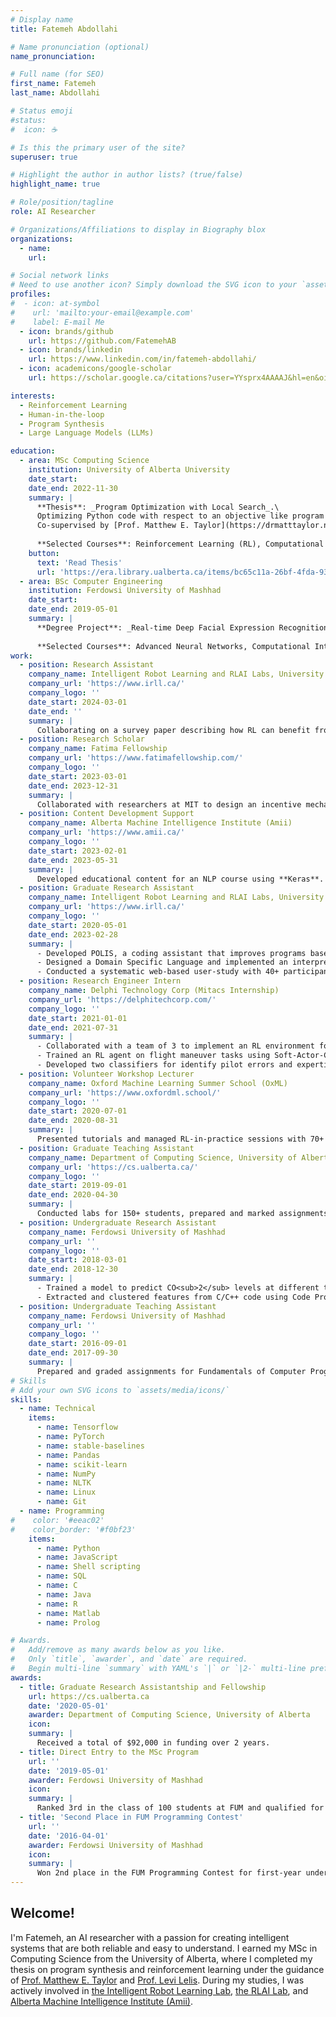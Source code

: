 ```yaml
---
# Display name
title: Fatemeh Abdollahi

# Name pronunciation (optional)
name_pronunciation: 

# Full name (for SEO)
first_name: Fatemeh
last_name: Abdollahi

# Status emoji
#status:
#  icon: ☕️

# Is this the primary user of the site?
superuser: true

# Highlight the author in author lists? (true/false)
highlight_name: true

# Role/position/tagline
role: AI Researcher

# Organizations/Affiliations to display in Biography blox
organizations:
  - name: 
    url: 

# Social network links
# Need to use another icon? Simply download the SVG icon to your `assets/media/icons/` folder.
profiles:
#  - icon: at-symbol
#    url: 'mailto:your-email@example.com'
#    label: E-mail Me
  - icon: brands/github
    url: https://github.com/FatemehAB
  - icon: brands/linkedin
    url: https://www.linkedin.com/in/fatemeh-abdollahi/
  - icon: academicons/google-scholar
    url: https://scholar.google.ca/citations?user=YYsprx4AAAAJ&hl=en&oi=ao

interests:
  - Reinforcement Learning
  - Human-in-the-loop
  - Program Synthesis
  - Large Language Models (LLMs)

education:
  - area: MSc Computing Science
    institution: University of Alberta University
    date_start: 
    date_end: 2022-11-30
    summary: |
      **Thesis**: _Program Optimization with Local Search_.\
      Optimizing Python code with respect to an objective like program behavior, time, and memory usage.
      Co-supervised by [Prof. Matthew E. Taylor](https://drmatttaylor.net/) and [Prof. Levi Lelis](https://webdocs.cs.ualberta.ca/~santanad/).
      
      **Selected Courses**: Reinforcement Learning (RL), Computational Linguistics
    button:
      text: 'Read Thesis'
      url: 'https://era.library.ualberta.ca/items/bc65c11a-26bf-4fda-9381-526ca5e3dc9b'
  - area: BSc Computer Engineering
    institution: Ferdowsi University of Mashhad
    date_start: 
    date_end: 2019-05-01
    summary: |
      **Degree Project**: _Real-time Deep Facial Expression Recognition on Raspberry Pi_.
      
      **Selected Courses**: Advanced Neural Networks, Computational Intelligence, Foundations of Computer Vision, Artificial Intelligence, Data Structure and Algorithm, Foundations of Data Mining.
work:
  - position: Research Assistant
    company_name: Intelligent Robot Learning and RLAI Labs, University of Alberta
    company_url: 'https://www.irll.ca/'
    company_logo: ''
    date_start: 2024-03-01
    date_end: ''
    summary: |
      Collaborating on a survey paper describing how RL can benefit from Foundation models.
  - position: Research Scholar
    company_name: Fatima Fellowship
    company_url: 'https://www.fatimafellowship.com/'
    company_logo: ''
    date_start: 2023-03-01
    date_end: 2023-12-31
    summary: |
      Collaborated with researchers at MIT to design an incentive mechanism for optimizing residential energy consumption using RL.
  - position: Content Development Support
    company_name: Alberta Machine Intelligence Institute (Amii)
    company_url: 'https://www.amii.ca/'
    company_logo: ''
    date_start: 2023-02-01
    date_end: 2023-05-31
    summary: |
      Developed educational content for an NLP course using **Keras**.
  - position: Graduate Research Assistant
    company_name: Intelligent Robot Learning and RLAI Labs, University of Alberta
    company_url: 'https://www.irll.ca/'
    company_logo: ''
    date_start: 2020-05-01
    date_end: 2023-02-28
    summary: |
      - Developed POLIS, a coding assistant that improves programs based on desired output or behaviour of the program using bottom-up program synthesis.
      - Designed a Domain Specific Language and implemented an interpreter based on Python interpreter.
      - Conducted a systematic web-based user-study with 40+ participants.
  - position: Research Engineer Intern
    company_name: Delphi Technology Corp (Mitacs Internship)
    company_url: 'https://delphitechcorp.com/'
    company_logo: ''
    date_start: 2021-01-01
    date_end: 2021-07-31
    summary: |
      - Collaborated with a team of 3 to implement an RL environment for flight maneuvers in the X-Plane simulator using **Python** and **OpenAI Gym**.
      - Trained an RL agent on flight maneuver tasks using Soft-Actor-Critic implemented in **PyTorch**.
      - Developed two classifiers for identify pilot errors and expertise levels achieving 80% accuracy rate.
  - position: Volunteer Workshop Lecturer
    company_name: Oxford Machine Learning Summer School (OxML)
    company_url: 'https://www.oxfordml.school/'
    company_logo: ''
    date_start: 2020-07-01
    date_end: 2020-08-31
    summary: |
      Presented tutorials and managed RL-in-practice sessions with 70+ attendees.
  - position: Graduate Teaching Assistant
    company_name: Department of Computing Science, University of Alberta
    company_url: 'https://cs.ualberta.ca/'
    company_logo: ''
    date_start: 2019-09-01
    date_end: 2020-04-30
    summary: |
      Conducted labs for 150+ students, prepared and marked assignments for CMPUT 174 and CMPUT 201 courses (introduction to C and Python languages)
  - position: Undergraduate Research Assistant
    company_name: Ferdowsi University of Mashhad
    company_url: ''
    company_logo: ''
    date_start: 2018-03-01
    date_end: 2018-12-30
    summary: |
      - Trained a model to predict CO<sub>2</sub> levels at different times of day using time-series data, and visualized the estimated values by an interactive heatmap.
      - Extracted and clustered features from C/C++ code using Code Prover enabling error detection prior to compilation.
  - position: Undergraduate Teaching Assistant
    company_name: Ferdowsi University of Mashhad
    company_url: ''
    company_logo: ''
    date_start: 2016-09-01
    date_end: 2017-09-30
    summary: |
      Prepared and graded assignments for Fundamentals of Computer Programming (C/C++) and Advanced Programming (Java).
# Skills
# Add your own SVG icons to `assets/media/icons/`
skills:
  - name: Technical
    items:
      - name: Tensorflow
      - name: PyTorch
      - name: stable-baselines
      - name: Pandas
      - name: scikit-learn
      - name: NumPy
      - name: NLTK
      - name: Linux
      - name: Git
  - name: Programming
#    color: '#eeac02'
#    color_border: '#f0bf23'
    items:
      - name: Python
      - name: JavaScript
      - name: Shell scripting
      - name: SQL
      - name: C
      - name: Java
      - name: R
      - name: Matlab
      - name: Prolog

# Awards.
#   Add/remove as many awards below as you like.
#   Only `title`, `awarder`, and `date` are required.
#   Begin multi-line `summary` with YAML's `|` or `|2-` multi-line prefix and indent 2 spaces below.
awards:
  - title: Graduate Research Assistantship and Fellowship
    url: https://cs.ualberta.ca
    date: '2020-05-01'
    awarder: Department of Computing Science, University of Alberta
    icon: 
    summary: |
      Received a total of $92,000 in funding over 2 years.
  - title: Direct Entry to the MSc Program
    url: ''
    date: '2019-05-01'
    awarder: Ferdowsi University of Mashhad
    icon: 
    summary: |
      Ranked 3rd in the class of 100 students at FUM and qualified for direct entry to the MSc program.
  - title: 'Second Place in FUM Programming Contest'
    url: ''
    date: '2016-04-01'
    awarder: Ferdowsi University of Mashhad
    icon: 
    summary: |
      Won 2nd place in the FUM Programming Contest for first-year undergraduate students.
---
```


## Welcome!

I'm Fatemeh, an AI researcher with a passion for creating intelligent systems that are both reliable and easy to understand.
I earned my MSc in Computing Science from the University of Alberta, where I completed my thesis on program synthesis and reinforcement learning under the guidance of [Prof. Matthew E. Taylor](https://drmatttaylor.net/) and [Prof. Levi Lelis](https://webdocs.cs.ualberta.ca/~santanad/).
During my studies, I was actively involved in [the Intelligent Robot Learning Lab](https://irll.ca), [the RLAI Lab](http://rlai.ualberta.ca/), and [Alberta Machine Intelligence Institute (Amii)](https://www.amii.ca/).

